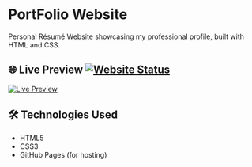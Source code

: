 # PortFolio Website 

Personal Résumé Website showcasing my professional profile, built with HTML and CSS.

## 🌐 Live Preview [![Website Status](https://img.shields.io/website?url=https%3A%2F%2Fnairitya03.github.io)](https://nairitya03.github.io)

[![Live Preview](https://api.microlink.io/?url=https://nairitya03.github.io&screenshot=true&meta=false&embed=screenshot.url)](https://nairitya03.github.io)

## 🛠️ Technologies Used

- HTML5
- CSS3
- GitHub Pages (for hosting)
